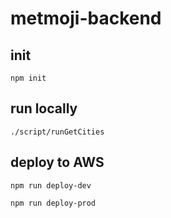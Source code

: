 # metmoji-backend


## init

``npm init``


## run locally

``./script/runGetCities``


## deploy to AWS

``npm run deploy-dev``

``npm run deploy-prod``
